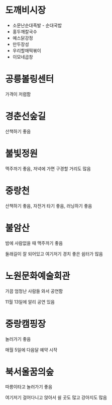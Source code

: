 # 도깨비시장

- 소문난순대족발 - 순대국밥
- 홍두깨칼국수
- 예스닭강정
- 만두장성
- 우리할매떡볶이
- 이모네곱창

# 공릉볼링센터

가격이 저렴함

# 경춘선숲길

산책하기 좋음

# 불빛정원

맥주까기 좋음, 저녁에 가면 구경할 거리도 많음

# 중랑천

산책하기 좋음, 자전거 타기 좋음, 러닝하기 좋음

# 불암산

밤에 사람없을 때 맥주까기 좋음

둘래길이 잘 되어있고 여기저기 경치 좋은 쉼터가 많음

# 노원문화예술회관

가끔 엄청난 사람들 와서 공연함

11월 13일에 알리 공연 있음

# 중랑캠핑장

놀러가기 좋음

매월 5일에 다음달 예약 시작

# 북서울꿈의숲

따릉이타고 놀러가기 좋음

여기저기 걸어다니고 앉아서 쉴 곳도 많고 강아지도 많음
